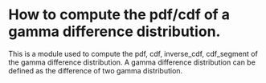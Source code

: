 # How to compute the pdf/cdf of a gamma difference distribution.

This is a module used to compute the pdf, cdf, inverse_cdf, cdf_segment of the gamma difference distribution. A gamma difference distribution can be defined as the difference of two gamma distribution.
